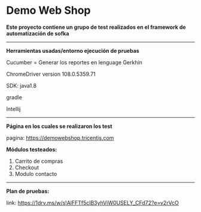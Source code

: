 # Demo Web Shop


**Este proyecto contiene un grupo de test realizados en el framework de automatización de sofka**

___
**Herramientas usadas/entorno ejecución de pruebas**


Cucumber = Generar los reportes en lenguage Gerkhin


ChromeDriver version 108.0.5359.71


SDK: java1.8


gradle


Intellij


___
**Página en los cuales se realizaron los test**

pagina: https://demowebshop.tricentis.com



**Módulos testeados:**

1. Carrito de compras
2. Checkout
3. Modulo contacto

___
**Plan de pruebas:**

link: https://1drv.ms/w/s!AlFFTf5clB3yhViW0USELY_CFd72?e=v2rVcO